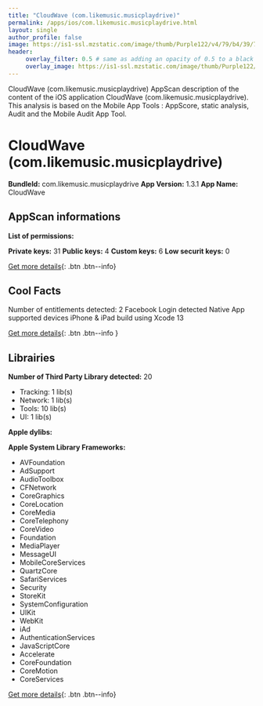```yaml
---
title: "CloudWave (com.likemusic.musicplaydrive)"
permalink: /apps/ios/com.likemusic.musicplaydrive.html
layout: single
author_profile: false
image: https://is1-ssl.mzstatic.com/image/thumb/Purple122/v4/79/b4/39/79b4399d-efa6-c9f4-2f73-b711387c12e1/AppIcon-0-1x_U007emarketing-0-7-0-85-220.png/512x512bb.jpg
header: 
     overlay_filter: 0.5 # same as adding an opacity of 0.5 to a black background
     overlay_image: https://is1-ssl.mzstatic.com/image/thumb/Purple122/v4/79/b4/39/79b4399d-efa6-c9f4-2f73-b711387c12e1/AppIcon-0-1x_U007emarketing-0-7-0-85-220.png/512x512bb.jpg
---
```

CloudWave (com.likemusic.musicplaydrive) AppScan description of the content of the iOS application CloudWave (com.likemusic.musicplaydrive). This analysis is based on the Mobile App Tools : AppScore, static analysis, Audit and the Mobile Audit App Tool.

# CloudWave (com.likemusic.musicplaydrive)

**BundleId:** com.likemusic.musicplaydrive
**App Version:** 1.3.1
**App Name:** CloudWave


## AppScan informations 

**List of permissions:** 
  
  
**Private keys:** 31
**Public keys:** 4
**Custom keys:** 6
**Low securit keys:** 0
  
[Get more details](/pricing.html){: .btn .btn--info}

## Cool Facts

Number of entitlements detected: 2
Facebook Login detected
Native App
supported devices iPhone & iPad
build using Xcode 13
  
[Get more details](/pricing.html){: .btn .btn--info }

## Librairies 
**Number of Third Party Library detected:** 20
- Tracking: 1 lib(s)
- Network: 1 lib(s)
- Tools: 10 lib(s)
- UI: 1 lib(s)


**Apple dylibs:**


**Apple System Library Frameworks:**
- AVFoundation
- AdSupport
- AudioToolbox
- CFNetwork
- CoreGraphics
- CoreLocation
- CoreMedia
- CoreTelephony
- CoreVideo
- Foundation
- MediaPlayer
- MessageUI
- MobileCoreServices
- QuartzCore
- SafariServices
- Security
- StoreKit
- SystemConfiguration
- UIKit
- WebKit
- iAd
- AuthenticationServices
- JavaScriptCore
- Accelerate
- CoreFoundation
- CoreMotion
- CoreServices


  
[Get more details](/pricing.html){: .btn .btn--info}

